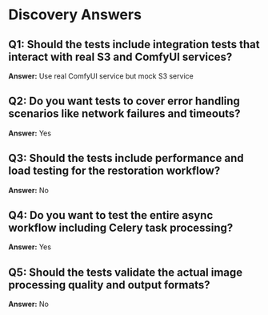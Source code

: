 # Discovery Answers

## Q1: Should the tests include integration tests that interact with real S3 and ComfyUI services?
**Answer:** Use real ComfyUI service but mock S3 service

## Q2: Do you want tests to cover error handling scenarios like network failures and timeouts?
**Answer:** Yes

## Q3: Should the tests include performance and load testing for the restoration workflow?
**Answer:** No

## Q4: Do you want to test the entire async workflow including Celery task processing?
**Answer:** Yes

## Q5: Should the tests validate the actual image processing quality and output formats?
**Answer:** No
